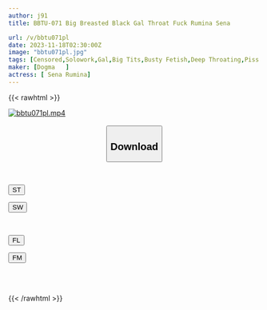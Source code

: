 ```yaml
---
author: j91
title: BBTU-071 Big Breasted Black Gal Throat Fuck Rumina Sena

url: /v/bbtu071pl
date: 2023-11-18T02:30:00Z
image: "bbtu071pl.jpg"
tags: [Censored,Solowork,Gal,Big Tits,Busty Fetish,Deep Throating,Piss Drinking	 ]
maker: [Dogma   ]
actress: [ Sena Rumina]
---
```



{{< rawhtml >}}

<div class="video" data-videoid="akxxWWrww9TxX4Z">
    <a href="javascript:;">
        <img src="/v/bbtu071pl/bbtu071pl.jpg" width="WIDTH" height="HEIGHT" alt="bbtu071pl.mp4" loading="lazy">
    </a>
</div>

<script type="text/javascript" src="https://j91.asia/asset/on-demand-st.js"></script>

<br>
  <link rel="stylesheet" href="https://j91.asia/asset/bs5.css">
  
  <center>
  <button class="btn btn-primary" type="button" data-bs-toggle="collapse" data-bs-target=".multi-collapse" aria-expanded="false" aria-controls="multiCollapseExample1 multiCollapseExample2"><h2>Download</h2></button></center>
</p>
<div class="row">
  <div class="col">
    <div class="collapse multi-collapse" id="multiCollapseExample1">
      <div class="card card-body">
	      	      <br>
<div class="buttons">  
<p><a href="https://streamtape.to/v/akxxWWrww9TxX4Z" target="_blank"><button class="btn-hover color-3"><i class="fa fa-download"></i> ST</button></a></p>
<p><a href="https://sfastwish.com/ginnjyaud208" target="_blank"><button class="btn-hover color-2"><i class="fa fa-download"></i> SW</button></a></p></div>
    </div>
  </div>
</div>
  <div class="col">
    <div class="collapse multi-collapse" id="multiCollapseExample2">
      <div class="card card-body">
	      <br>
<div class="buttons">
<p><a href="https://filelions.online/f/o8jf36m7qiqo" target="_blank"><button class="btn-hover color-9"><i class="fa fa-download"></i> FL</button></a></p>
<p><a href="https://filemoon.sx/d/6j7iwbzotgxn" target="_blank"><button class="btn-hover color-8"><i class="fa fa-download"></i> FM</button></a></p></div>
<br><br>
      </div>
    </div>
  </div>
</div>

{{< /rawhtml >}}
